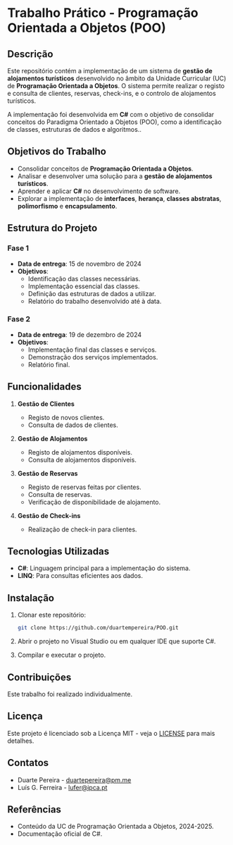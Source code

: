 # Trabalho Prático - Programação Orientada a Objetos (POO)

## Descrição
Este repositório contém a implementação de um sistema de **gestão de alojamentos turísticos** desenvolvido no âmbito da Unidade Curricular (UC) de **Programação Orientada a Objetos**. O sistema permite realizar o registo e consulta de clientes, reservas, check-ins, e o controlo de alojamentos turísticos.

A implementação foi desenvolvida em **C#** com o objetivo de consolidar conceitos do Paradigma Orientado a Objetos (POO), como a identificação de classes, estruturas de dados e algoritmos..

## Objetivos do Trabalho
- Consolidar conceitos de **Programação Orientada a Objetos**.
- Analisar e desenvolver uma solução para a **gestão de alojamentos turísticos**.
- Aprender e aplicar **C#** no desenvolvimento de software.
- Explorar a implementação de **interfaces**, **herança**, **classes abstratas**, **polimorfismo** e **encapsulamento**.

## Estrutura do Projeto

### Fase 1
- **Data de entrega**: 15 de novembro de 2024
- **Objetivos**:
  - Identificação das classes necessárias.
  - Implementação essencial das classes.
  - Definição das estruturas de dados a utilizar.
  - Relatório do trabalho desenvolvido até à data.

### Fase 2
- **Data de entrega**: 19 de dezembro de 2024
- **Objetivos**:
  - Implementação final das classes e serviços.
  - Demonstração dos serviços implementados.
  - Relatório final.

## Funcionalidades
1. **Gestão de Clientes**
   - Registo de novos clientes.
   - Consulta de dados de clientes.
   
2. **Gestão de Alojamentos**
   - Registo de alojamentos disponíveis.
   - Consulta de alojamentos disponíveis.

3. **Gestão de Reservas**
   - Registo de reservas feitas por clientes.
   - Consulta de reservas.
   - Verificação de disponibilidade de alojamento.

4. **Gestão de Check-ins**
   - Realização de check-in para clientes.

## Tecnologias Utilizadas
- **C#**: Linguagem principal para a implementação do sistema.
- **LINQ**: Para consultas eficientes aos dados.

## Instalação
1. Clonar este repositório:

   ```bash
   git clone https://github.com/duartempereira/POO.git
2. Abrir o projeto no Visual Studio ou em qualquer IDE que suporte C#.
3. Compilar e executar o projeto.

## Contribuições
Este trabalho foi realizado individualmente.

## Licença
Este projeto é licenciado sob a Licença MIT - veja o [LICENSE](LICENSE) para mais detalhes.

## Contatos
- Duarte Pereira - [duartepereira@pm.me](mailto:duartepereira@pm.me)
- Luís G. Ferreira - [lufer@ipca.pt](mailto:lufer@ipca.pt)

## Referências
- Conteúdo da UC de Programação Orientada a Objetos, 2024-2025.
- Documentação oficial de C#.
